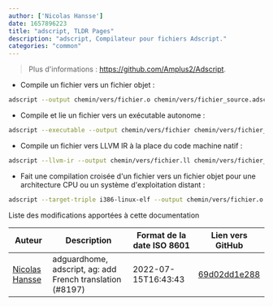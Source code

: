 ```yaml
---
author: ['Nicolas Hansse']
date: 1657896223
title: "adscript, TLDR Pages"
description: "adscript, Compilateur pour fichiers Adscript."
categories: "common"
---
```

> Plus d'informations : <https://github.com/Amplus2/Adscript>.

- Compile un fichier vers un fichier objet :

```bash
adscript --output chemin/vers/fichier.o chemin/vers/fichier_source.adscript
```

- Compile et lie un fichier vers un exécutable autonome :

```bash
adscript --executable --output chemin/vers/fichier chemin/vers/fichier_source.adscript
```

- Compile un fichier vers LLVM IR à la place du code machine natif :

```bash
adscript --llvm-ir --output chemin/vers/fichier.ll chemin/vers/fichier_source.adscript
```

- Fait une compilation croisée d'un fichier vers un fichier objet pour une architecture CPU ou un système d'exploitation distant :

```bash
adscript --target-triple i386-linux-elf --output chemin/vers/fichier.o chemin/vers/fichier_source.adscript
```
Liste des modifications apportées à cette documentation


Auteur | Description | Format de la date ISO 8601 | Lien vers GitHub
------|-----|-----|-----
[Nicolas Hansse](mailto:nico.hansse@gmail.com) | adguardhome, adscript, ag: add French translation (#8197) | 2022-07-15T16:43:43 | [69d02dd1e288](https://github.com/tldr-pages/tldr/commit/69d02dd1e28808ed632a954eb2d81469518626f2)

